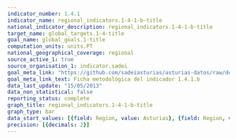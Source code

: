 ```yaml
---
indicator_number: 1.4.1
indicator_name: regional_indicators.1-4-1-b-title
national_indicator_description: regional_indicators.1-4-1-b-title
target_name: global_targets.1-4-title
goal_name: global_goals.1-title
computation_units: units.PT
national_geographical_coverage: regional
source_active_1: true
source_organisation_1: indicator.sadei
goal_meta_link: "https://github.com/sadeiasturias/asturias-datos/raw/develop/descargas/metodologia/1.4.1.b.pdf"
goal_meta_link_text: Ficha metodológica del indicador 1.4.1.b
data_last_update: "15/05/2013"
data_non_statistical: false
reporting_status: complete
graph_title: regional_indicators.1-4-1-b-title
graph_type: bar
data_start_values: [{field: Region, value: Asturias}, {field: Region, value: España}]
precision: [{decimals: 2}]
---
```

